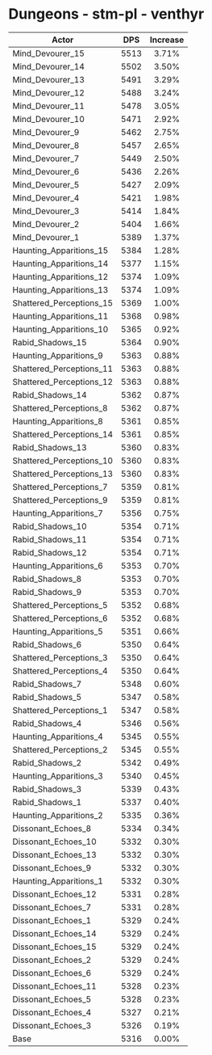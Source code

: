 # Dungeons - stm-pl - venthyr
| Actor | DPS | Increase |
|---|:---:|:---:|
|Mind_Devourer_15|5513|3.71%|
|Mind_Devourer_14|5502|3.50%|
|Mind_Devourer_13|5491|3.29%|
|Mind_Devourer_12|5488|3.24%|
|Mind_Devourer_11|5478|3.05%|
|Mind_Devourer_10|5471|2.92%|
|Mind_Devourer_9|5462|2.75%|
|Mind_Devourer_8|5457|2.65%|
|Mind_Devourer_7|5449|2.50%|
|Mind_Devourer_6|5436|2.26%|
|Mind_Devourer_5|5427|2.09%|
|Mind_Devourer_4|5421|1.98%|
|Mind_Devourer_3|5414|1.84%|
|Mind_Devourer_2|5404|1.66%|
|Mind_Devourer_1|5389|1.37%|
|Haunting_Apparitions_15|5384|1.28%|
|Haunting_Apparitions_14|5377|1.15%|
|Haunting_Apparitions_12|5374|1.09%|
|Haunting_Apparitions_13|5374|1.09%|
|Shattered_Perceptions_15|5369|1.00%|
|Haunting_Apparitions_11|5368|0.98%|
|Haunting_Apparitions_10|5365|0.92%|
|Rabid_Shadows_15|5364|0.90%|
|Haunting_Apparitions_9|5363|0.88%|
|Shattered_Perceptions_11|5363|0.88%|
|Shattered_Perceptions_12|5363|0.88%|
|Rabid_Shadows_14|5362|0.87%|
|Shattered_Perceptions_8|5362|0.87%|
|Haunting_Apparitions_8|5361|0.85%|
|Shattered_Perceptions_14|5361|0.85%|
|Rabid_Shadows_13|5360|0.83%|
|Shattered_Perceptions_10|5360|0.83%|
|Shattered_Perceptions_13|5360|0.83%|
|Shattered_Perceptions_7|5359|0.81%|
|Shattered_Perceptions_9|5359|0.81%|
|Haunting_Apparitions_7|5356|0.75%|
|Rabid_Shadows_10|5354|0.71%|
|Rabid_Shadows_11|5354|0.71%|
|Rabid_Shadows_12|5354|0.71%|
|Haunting_Apparitions_6|5353|0.70%|
|Rabid_Shadows_8|5353|0.70%|
|Rabid_Shadows_9|5353|0.70%|
|Shattered_Perceptions_5|5352|0.68%|
|Shattered_Perceptions_6|5352|0.68%|
|Haunting_Apparitions_5|5351|0.66%|
|Rabid_Shadows_6|5350|0.64%|
|Shattered_Perceptions_3|5350|0.64%|
|Shattered_Perceptions_4|5350|0.64%|
|Rabid_Shadows_7|5348|0.60%|
|Rabid_Shadows_5|5347|0.58%|
|Shattered_Perceptions_1|5347|0.58%|
|Rabid_Shadows_4|5346|0.56%|
|Haunting_Apparitions_4|5345|0.55%|
|Shattered_Perceptions_2|5345|0.55%|
|Rabid_Shadows_2|5342|0.49%|
|Haunting_Apparitions_3|5340|0.45%|
|Rabid_Shadows_3|5339|0.43%|
|Rabid_Shadows_1|5337|0.40%|
|Haunting_Apparitions_2|5335|0.36%|
|Dissonant_Echoes_8|5334|0.34%|
|Dissonant_Echoes_10|5332|0.30%|
|Dissonant_Echoes_13|5332|0.30%|
|Dissonant_Echoes_9|5332|0.30%|
|Haunting_Apparitions_1|5332|0.30%|
|Dissonant_Echoes_12|5331|0.28%|
|Dissonant_Echoes_7|5331|0.28%|
|Dissonant_Echoes_1|5329|0.24%|
|Dissonant_Echoes_14|5329|0.24%|
|Dissonant_Echoes_15|5329|0.24%|
|Dissonant_Echoes_2|5329|0.24%|
|Dissonant_Echoes_6|5329|0.24%|
|Dissonant_Echoes_11|5328|0.23%|
|Dissonant_Echoes_5|5328|0.23%|
|Dissonant_Echoes_4|5327|0.21%|
|Dissonant_Echoes_3|5326|0.19%|
|Base|5316|0.00%|
